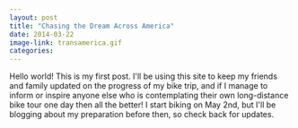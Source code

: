 ```yaml
---
layout: post
title: "Chasing the Dream Across America"
date: 2014-03-22
image-link: transamerica.gif
categories: 
---
```


Hello world! This is my first post.  I'll be using this site to keep my friends and family updated on the progress of my bike trip, and if I manage to inform or inspire anyone else who is contemplating their own long-distance bike tour one day then all the better! I start biking on May 2nd, but I'll be blogging about my preparation before then, so check back for updates.